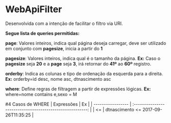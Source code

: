# WebApiFilter

Desenvolvida com a intenção de facilitar o filtro via URl.

**Segue lista de queries permitidas:**

**page**: Valores inteiros, indica qual página deseja carregar, deve ser utilizado em conjunto com **pagesize**, inicia a partir do **1**

**pagesize**: Valores inteiros, indica qual é o tamanho da página. **Ex:** Caso o **pagesize** seja **20** e a **page** seja **3**, irá retornar do **41º** ao **60º** registro.

**orderby**: Indica as colunas e tipo de ordenação da esquerda para a direita. **Ex:** orderby=id desc, nome asc, dtnascimento asc 

**where**: Define regras de filtragem a partir de expressões lógicas. **Ex:** where=nome contains e,sexo = M

#4 Casos de WHERE
| Expressões        | Ex                                                        |
| ----------------- | :-------------------------------------------------------: |
| <=                | dtnascimento <= 2017-09-26T11:35:25                       |


